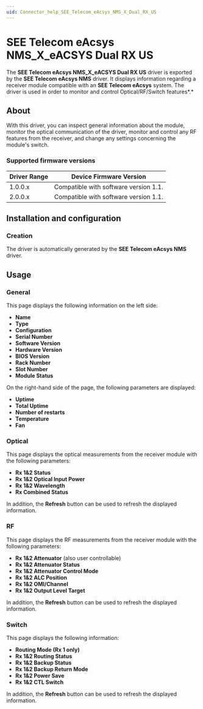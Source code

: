 ```yaml
---
uid: Connector_help_SEE_Telecom_eAcsys_NMS_X_Dual_RX_US
---
```


# SEE Telecom eAcsys NMS_X_eACSYS Dual RX US

The **SEE Telecom eAcsys NMS_X_eACSYS Dual RX US** driver is exported by the **SEE Telecom eAcsys NMS** driver. It displays information regarding a receiver module compatible with an **SEE Telecom eAcsys** system. The driver is used in order to monitor and control Optical/RF/Switch features*.*

## About

With this driver, you can inspect general information about the module, monitor the optical communication of the driver, monitor and control any RF features from the receiver, and change any settings concerning the module's switch.

### Supported firmware versions

| **Driver Range** | **Device Firmware Version**           |
|------------------|---------------------------------------|
| 1.0.0.x          | Compatible with software version 1.1. |
| 2.0.0.x          | Compatible with software version 1.1. |

## Installation and configuration

### Creation

The driver is automatically generated by the **SEE Telecom eAcsys NMS** driver.

## Usage

### General

This page displays the following information on the left side:

- **Name**
- **Type**
- **Configuration**
- **Serial Number**
- **Software Version**
- **Hardware Version**
- **BIOS Version**
- **Rack Number**
- **Slot Number**
- **Module Status**

On the right-hand side of the page, the following parameters are displayed:

- **Uptime**
- **Total Uptime**
- **Number of restarts**
- **Temperature**
- **Fan**

### Optical

This page displays the optical measurements from the receiver module with the following parameters:

- **Rx 1&2 Status**
- **Rx 1&2 Optical Input Power**
- **Rx 1&2 Wavelength**
- **Rx Combined Status**

In addition, the **Refresh** button can be used to refresh the displayed information.

### RF

This page displays the RF measurements from the receiver module with the following parameters:

- **Rx 1&2 Attenuator** (also user controllable)
- **Rx 1&2 Attenuator Status**
- **Rx 1&2 Attenuator Control Mode**
- **Rx 1&2 ALC Position**
- **Rx 1&2 OMI/Channel**
- **Rx 1&2 Output Level Target**

In addition, the **Refresh** button can be used to refresh the displayed information.

### Switch

This page displays the following information:

- **Routing Mode (Rx 1 only)**
- **Rx 1&2 Routing Status**
- **Rx 1&2 Backup Status**
- **Rx 1&2 Backup Return Mode**
- **Rx 1&2 Power Save**
- **Rx 1&2 CTL Switch**

In addition, the **Refresh** button can be used to refresh the displayed information.
